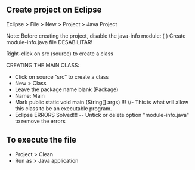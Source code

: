 Create project on Eclipse
---

Eclipse > File > New > Project > Java Project

Note: Before creating the project, disable the java-info module:
(  ) Create module-info.java file DESABILITAR!

Right-click on src (source) to create a class

CREATING THE MAIN CLASS:
- Click on source “src” to create a class
- New > Class
- Leave the package name blank (Package)
- Name: Main
- Mark public static void main (String[] args) !!! //- This is what will allow this class to be an executable program.
- Eclipse ERRORS Solved!!!
-- Untick or delete option "module-info.java" to remove the errors

## To execute the file
- Project > Clean
- Run as > Java application